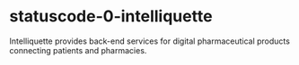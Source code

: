 # statuscode-0-intelliquette
Intelliquette provides back-end services for digital pharmaceutical products connecting patients and pharmacies.
